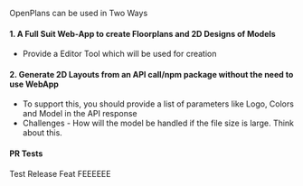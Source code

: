 
OpenPlans can be used in Two Ways

#### 1. A Full Suit Web-App to create Floorplans and 2D Designs of Models
- Provide a Editor Tool which will be used for creation

#### 2. Generate 2D Layouts from an API call/npm package without the need to use WebApp
- To support this, you should provide a list of parameters like Logo, Colors and Model in the API response
- Challenges - How will the model be handled if the file size is large. Think about this.


#### PR Tests
Test Release Feat FEEEEEE
